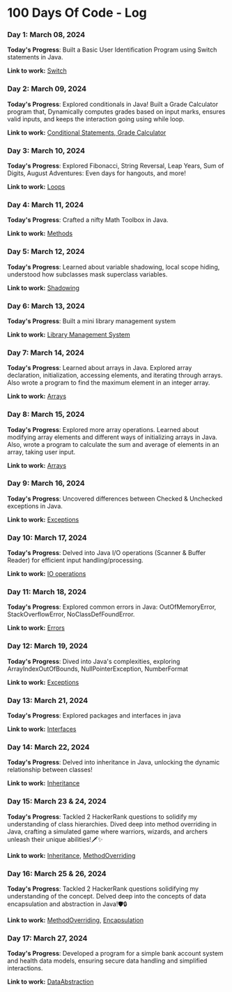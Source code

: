 # 100 Days Of Code - Log

### Day 1: March 08, 2024 

**Today's Progress**: Built a Basic User Identification Program using Switch statements in Java.

**Link to work:** [Switch](https://github.com/memon-sahil/100-days-of-code/blob/main/src/Switch.java)

### Day 2: March 09, 2024

**Today's Progress**: Explored conditionals in Java! Built a Grade Calculator program  that, Dynamically computes grades based on input marks, ensures valid inputs, and keeps the interaction going using while loop.

**Link to work:** [Conditional Statements, Grade Calculator](https://github.com/memon-sahil/100-days-of-code/blob/main/src/conditionalsAndLoop.java)

### Day 3: March 10, 2024

**Today's Progress**: Explored Fibonacci, String Reversal, Leap Years, Sum of Digits, August Adventures: Even days for hangouts, and more!

**Link to work:** [Loops](https://github.com/memon-sahil/100-days-of-code/blob/main/src/Loops.java)

### Day 4: March 11, 2024

**Today's Progress**: Crafted a nifty Math Toolbox in Java. 

**Link to work:** [Methods](https://github.com/memon-sahil/100-days-of-code/blob/main/src/Methods.java)

### Day 5: March 12, 2024

**Today's Progress**: Learned about variable shadowing, local scope hiding, understood how subclasses mask superclass variables.

**Link to work:** [Shadowing](https://github.com/memon-sahil/100-days-of-code/blob/main/src/Shadowing.java)

### Day 6: March 13, 2024

**Today's Progress**: Built a mini library management system

**Link to work:** [Library Management System](https://github.com/memon-sahil/100-days-of-code/blob/main/src/Lib_mgmt_system.java)

### Day 7: March 14, 2024

**Today's Progress**: Learned about arrays in Java. Explored array declaration, initialization, accessing elements, and iterating through arrays. Also wrote a program to find the maximum element in an integer array.

**Link to work:** [Arrays](https://github.com/memon-sahil/100-days-of-code/blob/main/src/Arrays.java)

### Day 8: March 15, 2024

**Today's Progress**: Explored more array operations. Learned about modifying array elements and different ways of initializing arrays in Java. Also, wrote a program to calculate the sum and average of elements in an array, taking user input.

**Link to work:** [Arrays](https://github.com/memon-sahil/100-days-of-code/blob/main/src/Arrays.java)

### Day 9: March 16, 2024

**Today's Progress**: Uncovered differences between Checked & Unchecked exceptions in Java.

**Link to work:** [Exceptions](https://github.com/memon-sahil/100-days-of-code/blob/main/src/Exceptions.java)

### Day 10: March 17, 2024

**Today's Progress**: Delved into Java I/O operations (Scanner & Buffer Reader) for efficient input handling/processing.

**Link to work:** [IO operations](https://github.com/memon-sahil/100-days-of-code/blob/main/src/ioOperations.java)

### Day 11: March 18, 2024

**Today's Progress**: Explored common errors in Java: OutOfMemoryError, StackOverflowError, NoClassDefFoundError.

**Link to work:** [Errors](https://github.com/memon-sahil/100-days-of-code/blob/main/src/Errors.java)

### Day 12: March 19, 2024

**Today's Progress**: Dived into Java's complexities, exploring ArrayIndexOutOfBounds, NullPointerException, NumberFormat

**Link to work:** [Exceptions](https://github.com/SamFusedBits/100-days-of-code/blob/main/src/Exceptions.java)

### Day 13: March 21, 2024

**Today's Progress**: Explored packages and interfaces in java

**Link to work:** [Interfaces](https://github.com/memon-sahil/100-days-of-code/blob/main/src/Errors.java)

### Day 14: March 22, 2024

**Today's Progress**: Delved into inheritance in Java, unlocking the dynamic relationship between classes!

**Link to work:** [Inheritance](https://github.com/SamFusedBits/100-days-of-code/blob/main/src/Inheritance.java)

### Day 15: March 23 & 24, 2024

**Today's Progress**: Tackled 2 HackerRank questions to solidify my understanding of class hierarchies. Dived deep into method overriding in Java, crafting a simulated game where warriors, wizards, and archers unleash their unique abilities!🗡️✨

**Link to work:** [Inheritance](https://github.com/SamFusedBits/100-days-of-code/blob/main/src/Inheritance.java), [MethodOverriding](https://github.com/SamFusedBits/100-days-of-code/blob/main/src/methodOverriding.java)

### Day 16: March 25 & 26, 2024

**Today's Progress**: Tackled 2 HackerRank questions solidifying my understanding of the concept. Delved deep into the concepts of data encapsulation and abstraction in Java!🛡️🔒

**Link to work:** [MethodOverriding](https://github.com/SamFusedBits/100-days-of-code/blob/main/src/methodOverriding.java), [Encapsulation](https://github.com/SamFusedBits/100-days-of-code/blob/main/src/Encapsulation.java)

### Day 17: March 27, 2024

**Today's Progress**: Developed a program for a simple bank account system and health data models, ensuring secure data handling and simplified interactions.

**Link to work:** [DataAbstraction](https://github.com/SamFusedBits/100-days-of-code/blob/main/src/DataAbstraction.java)